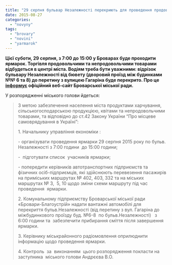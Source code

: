 ```yaml
---
title: "29 серпня бульвар Незалежності перекриють для проведення продовольчого ярмарку"
date: 2015-08-27
categories: 
  - "novyny"
tags: 
  - "brovary"
  - "novini"
  - "yarmarok"
---
```


**Цієї суботи, 29 серпня, з 7:00 до 15:00 у Броварах буде проходити ярмарок. Торгівля продовольчими та непродовольчими товарами відбудеться в центрі міста. Водіям треба бути уважними: відрізок бульвару Незалежності від бювету (дворовий проїзд між будинками №№ 6 та 8) до перетину з вулицею Гагаріна буде перекрито. Про це [інформує](http://brovary-rada.gov.ua/rozporyadzhennya-m%D1%96skogo-golovi-v%D1%96d-20082015-%E2%84%96135-od-pro-organ%D1%96zats%D1%96yu-yarmarki-0) офіційний веб-сайт Броварської міської ради.**

У розпорядженні міського голови йдеться:

> З метою забезпечення населення міста продуктами харчування, сільськогосподарською продукцією, квітами та непродовольчими товарами, та відповідно до ст.42 Закону України “Про місцеве самоврядування в Україні”:
> 
> 1\. Начальнику управління економіки :
> 
> \- організувати проведення ярмарки 29 серпня 2015 року по бульв. Незалежності з 7:00 години  до 15:00 години;
> 
> \-  підготувати список  учасників ярмарки;
> 
> \- попередити керівників автотранспортних підприємств та фізичних осіб-підприємців, які здійснюють перевезення пасажирів на приміських маршрутах № 402, 403, 332 та на міських маршрутах № 3,  5, 10 щодо зміни схеми маршруту під час проведення  ярмарки.
> 
> 2\. Комунальному підприємству Броварської міської ради «Бровари-Благоустрій» надати вантажні автомобілі для перекриття бульв.Незалежності (від перетину з вул. Гагаріна до міжбудинкового проїзду буд. №6-8  по бульв.Незалежності)   з 6:00 години та  забезпечити прибирання сміття після завершення ярмарки.
> 
> 3\. Керівнику міськрайонного радіомовлення оприлюднити інформацію щодо проведення ярмарки.
> 
> 4\. Контроль  за  виконанням  цього розпорядження покласти на заступника  міського голови Андрєєва В.О.

